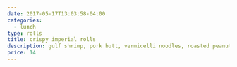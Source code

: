 ```yaml
---
date: 2017-05-17T13:03:58-04:00
categories:
  - lunch
type: rolls
title: crispy imperial rolls
description: gulf shrimp, pork butt, vermicelli noodles, roasted peanut
price: 14
---
```


